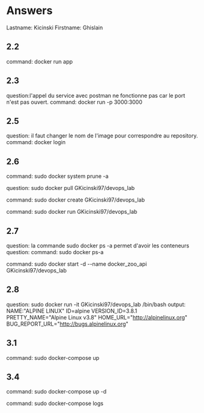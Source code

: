 # Answers

Lastname: Kicinski
Firstname: Ghislain

## 2.2
command: docker run app

## 2.3
question:l'appel du service avec postman ne fonctionne pas car le port n'est pas ouvert.
command: docker run -p 3000:3000

## 2.5
question: il faut changer le nom de l'image pour correspondre au repository.
command: docker login

## 2.6
command: sudo docker system prune -a

question: sudo docker pull GKicinski97/devops_lab

command: sudo docker create GKicinski97/devops_lab

command: sudo docker run GKicinski97/devops_lab

## 2.7
question: la commande sudo docker ps -a permet d'avoir les conteneurs
question:
command: sudo docker ps-a

command: sudo docker start -d --name docker_zoo_api GKicinski97/devops_lab

## 2.8
question: sudo docker run -it GKicinski97/devops_lab /bin/bash
output: NAME:"ALPINE LINUX"
ID=alpine
VERSION_ID=3.8.1
PRETTY_NAME="Alpine Linux v3.8"
HOME_URL="http://alpinelinux.org"
BUG_REPORT_URL="http://bugs.alpinelinux.org"

## 3.1
command: sudo docker-compose up

## 3.4
command: sudo docker-compose up -d

command: sudo docker-compose logs
